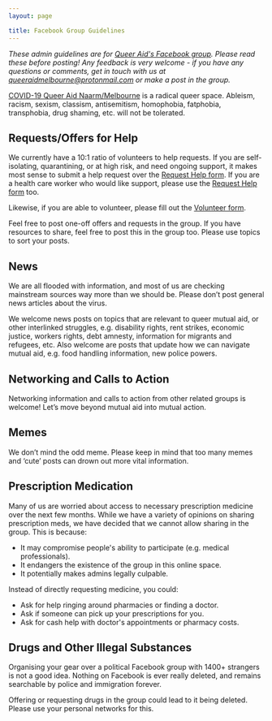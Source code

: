 ```yaml
---
layout: page

title: Facebook Group Guidelines
---
```


_These admin guidelines are for [Queer Aid's Facebook
group](https://www.facebook.com/groups/162278224778441). Please read these
before posting! Any feedback is very welcome - if you have any questions or
comments, get in touch with us at
[queeraidmelbourne@protonmail.com](mailto:queeraidmelbourne@protonmail.com) or make a
post in the group._

[COVID-19 Queer Aid Naarm/Melbourne](https://www.facebook.com/groups/162278224778441)
is a radical queer space. Ableism, racism, sexism, classism, antisemitism,
homophobia, fatphobia, transphobia, drug shaming, etc. will not be tolerated.

## Requests/Offers for Help

We currently have a 10:1 ratio of volunteers to help requests. If you are
self-isolating, quarantining, or at high risk, and need ongoing support, it
makes most sense to submit a help request over the [Request
Help form](https://forms.gle/DeHZU6cvaAhGK7UWA). If you are a health care
worker who would like support, please use the [Request
Help form](https://forms.gle/DeHZU6cvaAhGK7UWA) too.

Likewise, if you are able to volunteer, please fill out the [Volunteer
form](https://forms.gle/UNs8tHYXfqmi2gWL6).

Feel free to post one-off offers and requests in the group. If you have
resources to share, feel free to post this in the group too. Please use topics
to sort your posts.

## News

We are all flooded with information, and most of us are checking mainstream
sources way more than we should be. Please don’t post general news articles
about the virus.

We welcome news posts on topics that are relevant to queer mutual aid, or other
interlinked struggles, e.g. disability rights, rent strikes, economic justice,
workers rights, debt amnesty, information for migrants and refugees, etc. Also
welcome are posts that update how we can navigate mutual aid, e.g. food
handling information, new police powers.

## Networking and Calls to Action

Networking information and calls to action from other related groups is
welcome! Let’s move beyond mutual aid into mutual action.

## Memes

We don’t mind the odd meme. Please keep in mind that too many memes and ‘cute’
posts can drown out more vital information.

## Prescription Medication

Many of us are worried about access to necessary prescription medicine over the
next few months. While we have a variety of opinions on sharing prescription
meds, we have decided that we cannot allow sharing in the group. This is
because:

 - It may compromise people's ability to participate (e.g. medical professionals).
 - It endangers the existence of the group in this online space.
 - It potentially makes admins legally culpable.

Instead of directly requesting medicine, you could:

 - Ask for help ringing around pharmacies or finding a doctor.
 - Ask if someone can pick up your prescriptions for you.
 - Ask for cash help with doctor's appointments or pharmacy costs.

## Drugs and Other Illegal Substances

Organising your gear over a political Facebook group with 1400+ strangers is
not a good idea. Nothing on Facebook is ever really deleted, and remains
searchable by police and immigration forever.

Offering or requesting drugs in the group could lead to it being deleted.
Please use your personal networks for this.

